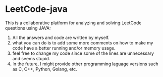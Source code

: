 # LeetCode-java

This is a collaborative platform for analyzing and solving LeetCode questions using JAVA:
1. All the answers and code are written by myself.
2. what you can do is to add some more comments on how to make my code have a better running and/or memory usage.
3. feel free to change my code since some of the lines are unnecessary and seems stupid.
4. In the future, I might provide other programming laguage versions such as C, C++, Python, Golang, etc.
